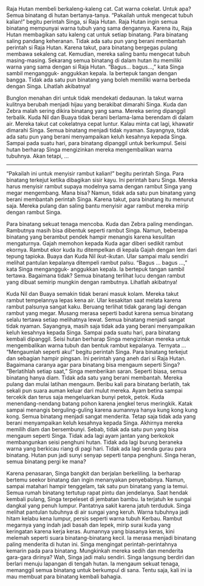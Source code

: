 Raja Hutan membeli berkaleng-kaleng cat. Cat warna cokelat. Untuk apa? Semua binatang di hutan
bertanya-tanya.
“Pakailah untuk mengecat tubuh kalian!” begitu perintah Singa, si Raja Hutan.
Raja Hutan ingin semua binatang mempunyai warna tubuh yang sama dengannya. Karena itu, Raja Hutan membagikan satu kaleng cat untuk setiap binatang.
Para binatang saling pandang keheranan. Tidak ada satu pun yang berani membantah perintah si Raja Hutan. Karena takut, para binatang bergegas pulang membawa sekaleng cat. Kemudian, mereka saling bantu mengecat
tubuh masing-masing.
Sekarang semua binatang di dalam hutan itu memiliki warna yang sama dengan si Raja Hutan.
“Bagus... bagus...,” kata Singa sambil mengangguk- anggukkan kepala. Ia bertepuk tangan dengan bangga. Tidak ada satu pun binatang yang boleh memiliki warna berbeda dengan Singa.
Lihatlah akibatnya!

Bunglon menahan diri untuk tidak mendekati dedaunan. Ia takut warna kulitnya berubah menjadi hijau yang berakibat dimarahi Singa. Kuda dan Zebra malah sering dikira binatang yang sama. Mereka sering dipanggil terbalik.
Kuda Nil dan Buaya tidak berani berlama-lama berendam di dalam air. Mereka takut cat cokelatnya cepat luntur. Kalau minta cat lagi, khawatir dimarahi Singa.
Semua binatang menjadi tidak nyaman. Sayangnya, tidak ada satu pun yang berani menyampaikan keluh kesahnya kepada Singa. Sampai pada suatu hari, para binatang dipanggil untuk berkumpul. Seisi hutan berharap Singa mengizinkan mereka mengembalikan warna tubuhnya. Akan tetapi, …
***
“Pakailah ini untuk menyisir rambut kalian!” begitu perintah Singa. Para binatang terkejut ketika dibagikan sisir kayu. Ini perintah baru Singa. Mereka harus menyisir rambut supaya modelnya sama
dengan rambut Singa yang megar mengembang. Mana bisa?
Namun, tidak ada satu pun binatang yang berani membantah perintah Singa. Karena takut, para binatang itu menurut saja. Mereka pulang dan saling bantu menyisir
agar rambut mereka mirip dengan rambut Singa.

Para binatang sekuat tenaga mencoba. Kuda dan Zebra paling mendingan. Rambutnya masih bisa dibentuk seperti rambut Singa. Namun, beberapa binatang yang berambut pendek hampir menangis karena kesulitan mengaturnya.
Gajah memohon kepada Kuda agar diberi sedikit rambut ekornya. Rambut ekor kuda itu ditempelkan di kepala Gajah dengan lem dari tepung tapioka. Buaya dan Kuda Nil ikut-ikutan. Ular sampai malu sendiri melihat pantulan kepalanya ditempeli rambut palsu.
“Bagus ... bagus ...,” kata Singa mengangguk- anggukkan kepala. Ia bertepuk tangan sambil tertawa. Bagaimana tidak? Semua binatang terlihat lucu dengan rambut yang dibuat semirip mungkin dengan rambutnya.
Lihatlah akibatnya!

Kuda Nil dan Buaya semakin tidak berani masuk kolam. Mereka takut rambut tempelannya lepas kena air. Ular kesakitan saat melata karena rambut palsunya sangat kaku. Beruang terlihat tidak garang lagi dengan rambut yang megar. Musang merasa seperti badut karena semua binatang selalu tertawa setiap melihatnya lewat.
Semua binatang menjadi sangat tidak nyaman. Sayangnya, masih saja tidak ada yang berani menyampaikan keluh kesahnya kepada Singa. Sampai pada suatu hari, para binatang kembali dipanggil. Seisi hutan berharap Singa mengizinkan mereka untuk mengembalikan warna tubuh dan bentuk rambut kepalanya.
Ternyata …
“Mengaumlah seperti aku!” begitu perintah Singa.
Para binatang terkejut dan sebagian hampir pingsan. Ini perintah yang aneh dari si Raja Hutan. Bagaimana caranya agar para binatang bisa mengaum seperti Singa?
“Berlatihlah setiap saat,” Singa memberikan saran.
Seperti biasa, semua binatang hanya diam. Tidak ada satu yang berani membantah. Mereka pulang dan mulai latihan mengaum.
Beribu kali para binatang berlatih, tak sekali pun suara auman keluar dari mulut mereka. Ayam betina sampai tercekik dan terus saja mengeluarkan bunyi petok, petok. Kuda menendang-nendang batang pohon karena jengkel terus meringkik. Katak sampai menangis berguling-guling karena aumannya hanya kung kong kung kong.
Semua binatang menjadi sangat menderita. Tetap saja tidak ada yang berani menyampaikan keluh kesahnya kepada Singa. Akhirnya mereka memilih diam dan bersembunyi. Sebab, tidak ada satu pun yang bisa mengaum seperti Singa.
Tidak ada lagi ayam jantan yang berkokok membangunkan seisi penghuni hutan. Tidak ada lagi burung beraneka warna yang berkicau riang di pagi hari. Tidak ada lagi senda gurau para binatang. Hutan pun jadi sunyi senyap seperti tanpa penghuni.
Singa heran, semua binatang pergi ke mana?

Karena penasaran, Singa bangkit dan berjalan berkeliling. Ia berharap bertemu seekor binatang dan ingin menanyakan penyebabnya. Namun, sampai matahari hampir tenggelam, tak satu pun binatang yang ia temui. Semua rumah binatang tertutup rapat pintu dan jendelanya. Saat hendak kembali pulang, Singa terpeleset di jembatan bambu. Ia terjatuh ke sungai dangkal yang penuh lumpur. Pantatnya sakit karena jatuh terduduk.
Singa melihat pantulan tubuhnya di air sungai yang keruh. Warna tubuhnya jadi hitam kelabu kena lumpur, persis seperti warna tubuh Kerbau. Rambut megarnya yang indah jadi basah dan lepek, mirip surai kuda yang keringatan karena kerja keras. Aumannya yang biasanya keras, kini melemah seperti suara binatang-binatang kecil. Ia merasa menjadi binatang paling menderita di hutan ini.
Singa mengingat perintah-perintahnya kemarin pada para binatang. Mungkinkah mereka sedih dan menderita gara-gara dirinya? Wah, Singa jadi malu sendiri.
Singa langsung berdiri dan berlari menuju lapangan di tengah hutan. Ia mengaum sekuat tenaga, memanggil semua binatang untuk berkumpul di sana. Tentu saja, kali ini ia mau membuat para binatang kembali bahagia.
